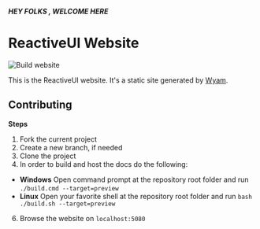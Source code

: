 *********************HEY FOLKS , WELCOME HERE********************* 



# ReactiveUI Website

![Build website](https://github.com/reactiveui/website/workflows/Build%20website/badge.svg)

This is the ReactiveUI website. It's a static site generated by [Wyam](https://wyam.io).

## Contributing

**Steps**
1. Fork the current project
2. Create a new branch, if needed
3. Clone the project
4. In order to build and host the docs do the following:
- **Windows** Open command prompt at the repository root folder and run `./build.cmd --target=preview`
- **Linux** Open your favorite shell at the repository root folder and run `bash ./build.sh --target=preview`
6. Browse the website on `localhost:5080`

